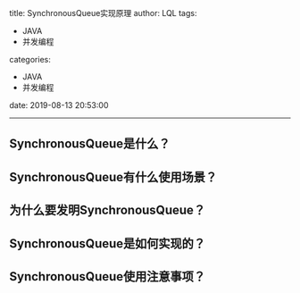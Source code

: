 title: SynchronousQueue实现原理
author: LQL
tags: 
  - JAVA
  - 并发编程

categories:
  - JAVA
  - 并发编程 

date: 2019-08-13 20:53:00

---

## SynchronousQueue是什么？
## SynchronousQueue有什么使用场景？
## 为什么要发明SynchronousQueue？
## SynchronousQueue是如何实现的？
## SynchronousQueue使用注意事项？
